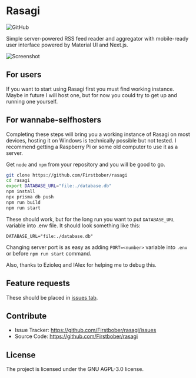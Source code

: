 # Rasagi
![GitHub](https://img.shields.io/github/license/Firstbober/rasagi)

Simple server-powered RSS feed reader and aggregator with mobile-ready user interface powered by Material UI and Next.js.

![Screenshot](https://cdn.discordapp.com/attachments/939096222646566942/942557916739797012/unknown.png)

## For users

If you want to start using Rasagi first you must find working instance.
Maybe in future I will host one, but for now you could try to get up and running one yourself.

## For wannabe-selfhosters

Completing these steps will bring you a working instance of Rasagi on most devices,
hosting it on Windows is technically possible but not tested.
I recommend getting a Raspberry Pi or some old computer to use it as a server.

Get `node` and `npm` from your repository and you will be good to go.

```sh
git clone https://github.com/Firstbober/rasagi
cd rasagi
export DATABASE_URL="file:./database.db"
npm install
npx prisma db push
npm run build
npm run start
```

These should work, but for the long run you want to put `DATABASE_URL` variable into .env file.
It should look something like this:

```env
DATABASE_URL="file:./database.db"
```

Changing server port is as easy as adding `PORT=<number>` variable into `.env` or before `npm run start` command.

Also, thanks to Ezioleq and IAlex for helping me to debug this.

## Feature requests
These should be placed in [issues tab](https://github.com/Firstbober/rasagi/issues).

## Contribute
- Issue Tracker: https://github.com/Firstbober/rasagi/issues
- Source Code: https://github.com/Firstbober/rasagi

## License
The project is licensed under the GNU AGPL-3.0 license.
